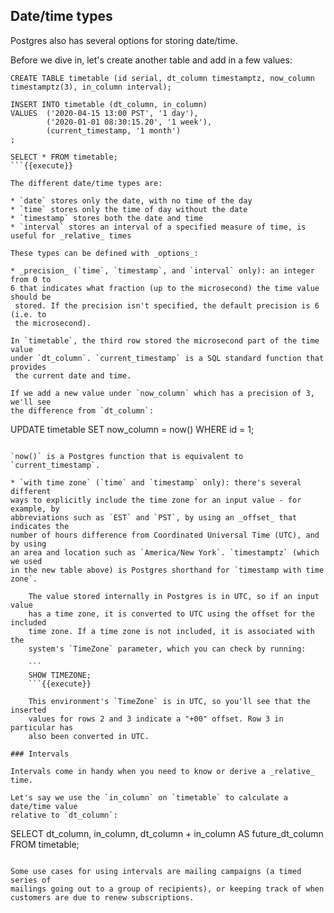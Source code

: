 ## Date/time types

Postgres also has several options for storing date/time. 

Before we dive in, let's create another table and add in a few values:

```
CREATE TABLE timetable (id serial, dt_column timestamptz, now_column timestamptz(3), in_column interval);

INSERT INTO timetable (dt_column, in_column)
VALUES  ('2020-04-15 13:00 PST', '1 day'),
        ('2020-01-01 08:30:15.20', '1 week'),
        (current_timestamp, '1 month')
;

SELECT * FROM timetable;
```{{execute}}

The different date/time types are:

* `date` stores only the date, with no time of the day
* `time` stores only the time of day without the date
* `timestamp` stores both the date and time
* `interval` stores an interval of a specified measure of time, is useful for _relative_ times

These types can be defined with _options_:

* _precision_ (`time`, `timestamp`, and `interval` only): an integer from 0 to 
6 that indicates what fraction (up to the microsecond) the time value should be
 stored. If the precision isn't specified, the default precision is 6 (i.e. to 
 the microsecond).

In `timetable`, the third row stored the microsecond part of the time value 
under `dt_column`. `current_timestamp` is a SQL standard function that provides
 the current date and time.

If we add a new value under `now_column` which has a precision of 3, we'll see 
the difference from `dt_column`:

```
UPDATE timetable
SET now_column = now()
WHERE id = 1;
```{{execute}}

`now()` is a Postgres function that is equivalent to `current_timestamp`.

* `with time zone` (`time` and `timestamp` only): there's several different 
ways to explicitly include the time zone for an input value - for example, by 
abbreviations such as `EST` and `PST`, by using an _offset_ that indicates the 
number of hours difference from Coordinated Universal Time (UTC), and by using 
an area and location such as `America/New York`. `timestamptz` (which we used 
in the new table above) is Postgres shorthand for `timestamp with time zone`.

    The value stored internally in Postgres is in UTC, so if an input value 
    has a time zone, it is converted to UTC using the offset for the included 
    time zone. If a time zone is not included, it is associated with the 
    system's `TimeZone` parameter, which you can check by running:

    ```
    SHOW TIMEZONE;
    ```{{execute}}  

    This environment's `TimeZone` is in UTC, so you'll see that the inserted 
    values for rows 2 and 3 indicate a "+00" offset. Row 3 in particular has 
    also been converted in UTC.

### Intervals

Intervals come in handy when you need to know or derive a _relative_ time.

Let's say we use the `in_column` on `timetable` to calculate a date/time value 
relative to `dt_column`:

```
SELECT 
    dt_column,
    in_column,
    dt_column + in_column AS future_dt_column
FROM timetable;
```{{execute}}

Some use cases for using intervals are mailing campaigns (a timed series of 
mailings going out to a group of recipients), or keeping track of when 
customers are due to renew subscriptions.
